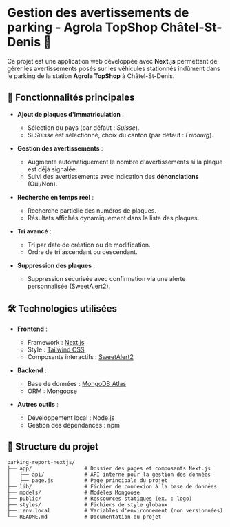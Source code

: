 # Gestion des avertissements de parking - Agrola TopShop Châtel-St-Denis 🚗

Ce projet est une application web développée avec **Next.js** permettant de gérer les avertissements posés sur les véhicules stationnés indûment dans le parking de la station **Agrola TopShop** à Châtel-St-Denis.

## 🚀 Fonctionnalités principales

- **Ajout de plaques d'immatriculation** :
  - Sélection du pays (par défaut : *Suisse*).
  - Si *Suisse* est sélectionné, choix du canton (par défaut : *Fribourg*).

- **Gestion des avertissements** :
  - Augmente automatiquement le nombre d'avertissements si la plaque est déjà signalée.
  - Suivi des avertissements avec indication des **dénonciations** (Oui/Non).

- **Recherche en temps réel** :
  - Recherche partielle des numéros de plaques.
  - Résultats affichés dynamiquement dans la liste des plaques.

- **Tri avancé** :
  - Tri par date de création ou de modification.
  - Ordre de tri ascendant ou descendant.

- **Suppression des plaques** :
  - Suppression sécurisée avec confirmation via une alerte personnalisée (SweetAlert2).

## 🛠️ Technologies utilisées

- **Frontend** :
  - Framework : [Next.js](https://nextjs.org/)
  - Style : [Tailwind CSS](https://tailwindcss.com/)
  - Composants interactifs : [SweetAlert2](https://sweetalert2.github.io/)

- **Backend** :
  - Base de données : [MongoDB Atlas](https://www.mongodb.com/atlas/database)
  - ORM : Mongoose

- **Autres outils** :
  - Développement local : Node.js
  - Gestion des dépendances : npm

## 📂 Structure du projet

```plaintext
parking-report-nextjs/
├── app/                 # Dossier des pages et composants Next.js
│   ├── api/             # API interne pour la gestion des données
│   ├── page.js          # Page principale du projet
├── lib/                 # Fichier de connexion à la base de données
├── models/              # Modèles Mongoose
├── public/              # Ressources statiques (ex. : logo)
├── styles/              # Fichiers de style globaux
├── .env.local           # Variables d'environnement (non versionnées)
└── README.md            # Documentation du projet
```
